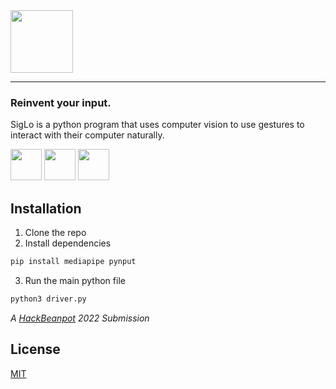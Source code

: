 <img src="https://cdn.discordapp.com/attachments/839022894620999722/942197829701615676/Frame_2_1.png" height="100px" />
<hr>

### Reinvent your input.



SigLo is a python program that uses computer vision to use gestures to interact with their computer naturally.

<p float="left">

<img src="https://user-images.githubusercontent.com/30753067/153731247-5786df45-5c81-4c7b-8564-374e4d43856c.png" width="50px" />
<img src="https://upload.wikimedia.org/wikipedia/commons/thumb/3/32/OpenCV_Logo_with_text_svg_version.svg/1200px-OpenCV_Logo_with_text_svg_version.svg.png" width="50px"/>
<img src="https://viz.mediapipe.dev/logo.png" width="50px"/>
</p>

## Installation

1. Clone the repo
2. Install dependencies
```bash
pip install mediapipe pynput
```
3. Run the main python file
```bash
python3 driver.py
```

*A [HackBeanpot](https://hackbeanpot.com/) 2022 Submission*

## License
[MIT](https://choosealicense.com/licenses/mit/)
